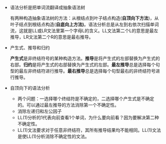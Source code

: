 * 语法分析是把单词流翻译成抽象语法树

  有两种构造抽象语法树的方法：从根结点到叶子结点构造(**自顶向下方法**)，从叶子结点到根结点构造(**自底向上方法)**。语法分析总是从左到右依次扫描单词流，这就是LL或LR文法里第一个字母L的含义。LL文法第二个L的意思是最左推导，LR文法第二个R的意思是最右推导。 

* 产生式、推导和归约

  **产生式**是非终结符号的某种构造方法。**推导**是将产生式的左部替换为产生式的右部。**归约**是将产生式的右部替换为产生式的左部。**最左推导**总是选择每个句型的最左非终结符进行推导。**最右推导**总是选择每个句型最右的非终结符号进行推导。

* 自顶向下的语法分析

  * 两个问题：一选择哪个终结符是不确定的，二选择哪个产生式是不确定的。可以通过最左推导的方法消除第一个不确定性。
  * 消除左递归和左公因子
  * LL(1)分析的1代表向前查看1个单词，为什么要向前看？因为要解决第二种不确定性。
  * LL(1)文法要求对于任意非终结符，其所有推导结果均不能相同。LL(1)文法是使LL(1)分析消除不确定性的文法。

  ​